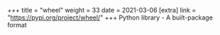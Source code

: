 +++
title = "wheel"
weight = 33
date = 2021-03-06
[extra]
link = "https://pypi.org/project/wheel/"
+++
Python library - A built-package format


